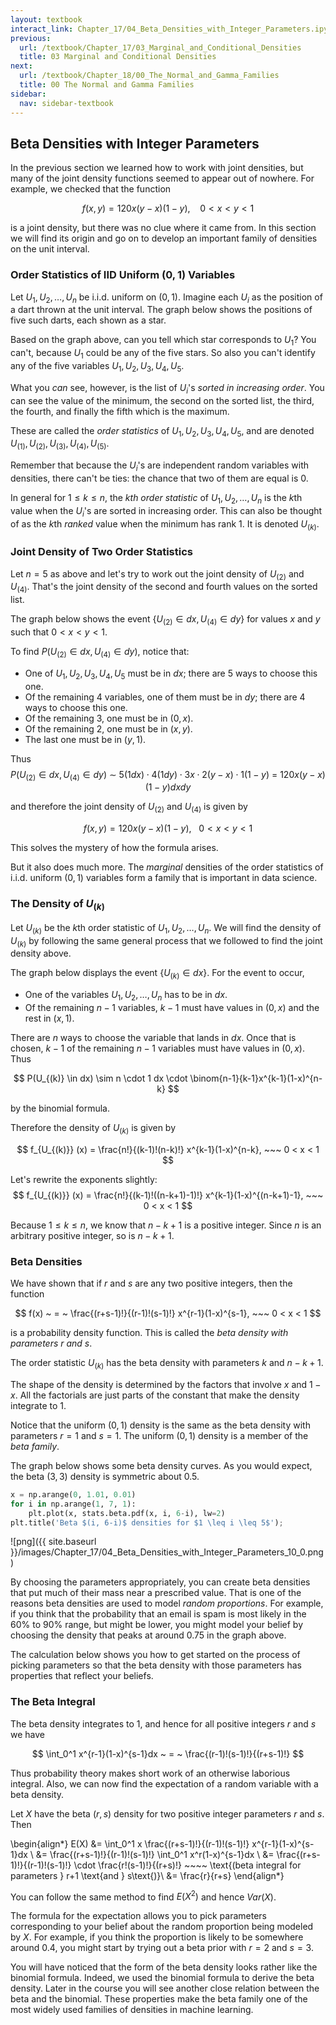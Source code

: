 ```yaml
---
layout: textbook
interact_link: Chapter_17/04_Beta_Densities_with_Integer_Parameters.ipynb
previous:
  url: /textbook/Chapter_17/03_Marginal_and_Conditional_Densities
  title: 03 Marginal and Conditional Densities
next:
  url: /textbook/Chapter_18/00_The_Normal_and_Gamma_Families
  title: 00 The Normal and Gamma Families
sidebar:
  nav: sidebar-textbook
---
```


## Beta Densities with Integer Parameters ##

In the previous section we learned how to work with joint densities, but many of the joint density functions seemed to appear out of nowhere. For example, we checked that the function

$$
f(x, y) = 120x(y-x)(1-y), ~~~~ 0 < x < y < 1
$$

is a joint density, but there was no clue where it came from. In this section we will find its origin and go on to develop an important family of densities on the unit interval.

### Order Statistics of IID Uniform $(0, 1)$ Variables ###
Let $U_1, U_2, \ldots, U_n$ be i.i.d. uniform on $(0, 1)$. Imagine each $U_i$ as the position of a dart thrown at the unit interval. The graph below shows the positions of five such darts, each shown as a star.

Based on the graph above, can you tell which star corresponds to $U_1$? You can't, because $U_1$ could be any of the five stars. So also you can't identify any of the five variables $U_1, U_2, U_3, U_4, U_5$. 

What you *can* see, however, is the list of $U_i$'s *sorted in increasing order*. You can see the value of the minimum, the second on the sorted list, the third, the fourth, and finally the fifth which is the maximum.

These are called the *order statistics* of $U_1, U_2, U_3, U_4, U_5$, and are denoted $U_{(1)}, U_{(2)}, U_{(3)}, U_{(4)}, U_{(5)}$.

Remember that because the $U_i$'s are independent random variables with densities, there can't be ties: the chance that two of them are equal is 0.

In general for $1 \le k \le n$, the *$k$th order statistic* of $U_1, U_2, \ldots, U_n$ is the $k$th value when the $U_i$'s are sorted in increasing order. This can also be thought of as the $k$th *ranked* value when the minimum has rank 1. It is denoted $U_{(k)}$.

### Joint Density of Two Order Statistics ###
Let $n = 5$ as above and let's try to work out the joint density of $U_{(2)}$ and $U_{(4)}$. That's the joint density of the second and fourth values on the sorted list.

The graph below shows the event $\{U_{(2)} \in dx, U_{(4)} \in dy\}$ for values $x$ and $y$ such that $0 < x < y < 1$.

To find $P(U_{(2)} \in dx, U_{(4)} \in dy)$, notice that:
- One of $U_1, U_2, U_3, U_4, U_5$ must be in $dx$; there are 5 ways to choose this one.
- Of the remaining 4 variables, one of them must be in $dy$; there are 4 ways to choose this one.
- Of the remaining 3, one must be in $(0, x)$.
- Of the remaining 2, one must be in $(x, y)$.
- The last one must be in $(y, 1)$.

Thus
$$
P(U_{(2)} \in dx, U_{(4)} \in dy) ~ \sim ~ 5(1dx) \cdot 4(1dy) \cdot 3x \cdot 2(y-x) \cdot 1(1-y) 
~ = ~ 120x(y-x)(1-y)dxdy
$$

and therefore the joint density of $U_{(2)}$ and $U_{(4)}$ is given by

$$
f(x, y) = 120x(y-x)(1-y), ~~~ 0 < x < y < 1
$$

This solves the mystery of how the formula arises. 

But it also does much more. The *marginal* densities of the order statistics of i.i.d. uniform $(0, 1)$ variables form a family that is important in data science.

### The Density of $U_{(k)}$ ###
Let $U_{(k)}$ be the $k$th order statistic of $U_1, U_2, \ldots, U_n$. We will find the density of $U_{(k)}$ by following the same general process that we followed to find the joint density above.

The graph below displays the event $\{ U_{(k)} \in dx \}$. For the event to occur,
- One of the variables $U_1, U_2, \ldots, U_n$ has to be in $dx$.
- Of the remaining $n-1$ variables, $k-1$ must have values in $(0, x)$ and the rest in $(x, 1)$.

There are $n$ ways to choose the variable that lands in $dx$. Once that is chosen, $k-1$ of the remaining $n-1$ variables must have values in $(0, x)$. Thus 

$$
P(U_{(k)} \in dx) \sim n \cdot 1 dx \cdot \binom{n-1}{k-1}x^{k-1}(1-x)^{n-k}
$$

by the binomial formula.

Therefore the density of $U_{(k)}$ is given by

$$
f_{U_{(k)}} (x) = \frac{n!}{(k-1)!(n-k)!} x^{k-1}(1-x)^{n-k}, ~~~ 0 < x < 1
$$

Let's rewrite the exponents slightly:
$$
f_{U_{(k)}} (x) = \frac{n!}{(k-1)!((n-k+1)-1)!} x^{k-1}(1-x)^{(n-k+1)-1}, ~~~ 0 < x < 1
$$

Because $1 \le k \le n$, we know that $n-k+1$ is a positive integer. Since $n$ is an arbitrary positive integer, so is $n-k+1$.

### Beta Densities ###
We have shown that if $r$ and $s$ are any two positive integers, then the function

$$
f(x) ~ = ~ \frac{(r+s-1)!}{(r-1)!(s-1)!} x^{r-1}(1-x)^{s-1}, ~~~ 0 < x < 1
$$

is a probability density function. This is called the *beta density with parameters $r$ and $s$*.

The order statistic $U_{(k)}$ has the beta density with parameters $k$ and $n-k+1$.

The shape of the density is determined by the factors that involve $x$ and $1-x$. All the factorials are just parts of the constant that make the density integrate to 1.

Notice that the uniform $(0, 1)$ density is the same as the beta density with parameters $r = 1$ and $s = 1$. The uniform $(0, 1)$ density is a member of the *beta family*.

The graph below shows some beta density curves. As you would expect, the beta $(3, 3)$ density is symmetric about 0.5. 


<div class="input_area" markdown="1">

```python
x = np.arange(0, 1.01, 0.01)
for i in np.arange(1, 7, 1):
    plt.plot(x, stats.beta.pdf(x, i, 6-i), lw=2)
plt.title('Beta $(i, 6-i)$ densities for $1 \leq i \leq 5$');
```

</div>


![png]({{ site.baseurl }}/images/Chapter_17/04_Beta_Densities_with_Integer_Parameters_10_0.png)


By choosing the parameters appropriately, you can create beta densities that put much of their mass near a prescribed value. That is one of the reasons beta densities are used to model *random proportions*. For example, if you think that the probability that an email is spam is most likely in the 60% to 90% range, but might be lower, you might model your belief by choosing the density that peaks at around 0.75 in the graph above.

The calculation below shows you how to get started on the process of picking parameters so that the beta density with those parameters has properties that reflect your beliefs.

### The Beta Integral ###
The beta density integrates to 1, and hence for all positive integers $r$ and $s$ we have

$$
\int_0^1 x^{r-1}(1-x)^{s-1}dx ~ = ~ \frac{(r-1)!(s-1)!}{(r+s-1)!}
$$

Thus probability theory makes short work of an otherwise laborious integral. Also, we can now find the expectation of a random variable with a beta density.

Let $X$ have the beta $(r, s)$ density for two positive integer parameters $r$ and $s$. Then

\begin{align*}
E(X) &= \int_0^1 x \frac{(r+s-1)!}{(r-1)!(s-1)!} x^{r-1}(1-x)^{s-1}dx \\
&= \frac{(r+s-1)!}{(r-1)!(s-1)!} \int_0^1 x^r(1-x)^{s-1}dx \\
&= \frac{(r+s-1)!}{(r-1)!(s-1)!} \cdot \frac{r!(s-1)!}{(r+s)!} ~~~~ \text{(beta integral for parameters } r+1 \text{and } s\text{)}\\
&= \frac{r}{r+s}
\end{align*}

You can follow the same method to find $E(X^2)$ and hence $Var(X)$.

The formula for the expectation allows you to pick parameters corresponding to your belief about the random proportion being modeled by $X$. For example, if you think the proportion is likely to be somewhere around 0.4, you might start by trying out a beta prior with $r = 2$ and $s = 3$.

You will have noticed that the form of the beta density looks rather like the binomial formula. Indeed, we used the binomial formula to derive the beta density. Later in the course you will see another close relation between the beta and the binomial. These properties make the beta family one of the most widely used families of densities in machine learning.
